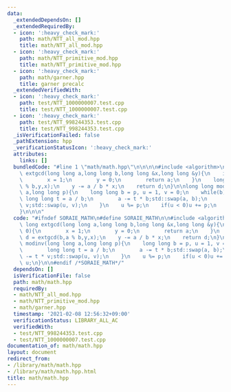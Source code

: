 ```yaml
---
data:
  _extendedDependsOn: []
  _extendedRequiredBy:
  - icon: ':heavy_check_mark:'
    path: math/NTT_all_mod.hpp
    title: math/NTT_all_mod.hpp
  - icon: ':heavy_check_mark:'
    path: math/NTT_primitive_mod.hpp
    title: math/NTT_primitive_mod.hpp
  - icon: ':heavy_check_mark:'
    path: math/garner.hpp
    title: garner precalc
  _extendedVerifiedWith:
  - icon: ':heavy_check_mark:'
    path: test/NTT_1000000007.test.cpp
    title: test/NTT_1000000007.test.cpp
  - icon: ':heavy_check_mark:'
    path: test/NTT_998244353.test.cpp
    title: test/NTT_998244353.test.cpp
  _isVerificationFailed: false
  _pathExtension: hpp
  _verificationStatusIcon: ':heavy_check_mark:'
  attributes:
    links: []
  bundledCode: "#line 1 \"math/math.hpp\"\n\n\n\n#include <algorithm>\n\nlong long\
    \ extgcd(long long a,long long b,long long &x,long long &y){\n    if(b == 0){\n\
    \        x = 1;\n        y = 0;\n        return a;\n    }\n    long long d = extgcd(b,a\
    \ % b,y,x);\n    y -= a / b * x;\n    return d;\n}\n\nlong long modinv(long long\
    \ a,long long p){\n    long long b = p, u = 1, v = 0;\n    while(b){\n       \
    \ long long t = a / b;\n        a -= t * b;std::swap(a, b);\n        u -= t *\
    \ v;std::swap(u, v);\n    }\n    u %= p;\n    if(u < 0)u += p;\n    return u;\n\
    }\n\n\n"
  code: "#ifndef SORAIE_MATH\n#define SORAIE_MATH\n\n#include <algorithm>\n\nlong\
    \ long extgcd(long long a,long long b,long long &x,long long &y){\n    if(b ==\
    \ 0){\n        x = 1;\n        y = 0;\n        return a;\n    }\n    long long\
    \ d = extgcd(b,a % b,y,x);\n    y -= a / b * x;\n    return d;\n}\n\nlong long\
    \ modinv(long long a,long long p){\n    long long b = p, u = 1, v = 0;\n    while(b){\n\
    \        long long t = a / b;\n        a -= t * b;std::swap(a, b);\n        u\
    \ -= t * v;std::swap(u, v);\n    }\n    u %= p;\n    if(u < 0)u += p;\n    return\
    \ u;\n}\n\n#endif /*SORAIE_MATH*/"
  dependsOn: []
  isVerificationFile: false
  path: math/math.hpp
  requiredBy:
  - math/NTT_all_mod.hpp
  - math/NTT_primitive_mod.hpp
  - math/garner.hpp
  timestamp: '2021-02-08 12:56:32+09:00'
  verificationStatus: LIBRARY_ALL_AC
  verifiedWith:
  - test/NTT_998244353.test.cpp
  - test/NTT_1000000007.test.cpp
documentation_of: math/math.hpp
layout: document
redirect_from:
- /library/math/math.hpp
- /library/math/math.hpp.html
title: math/math.hpp
---
```

